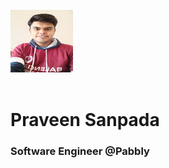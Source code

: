 <div class="container">
	<br>
	<img src="Praveen-Sanpada1.jpg" class="praveen-img-top" alt="Praveen Sanpada" style="width:100px; height:100px;">
	<br><br>
	<h1>Praveen Sanpada</h1>
	<h3>Software Engineer @Pabbly</h3>
</div>



